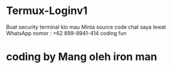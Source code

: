 # Termux-Loginv1
Buat security terminal 
klo mau Minta source code chat saya
lewat WhatsApp nomor : +62 899-8941-414
coding fun
# coding by Mang oleh iron man
